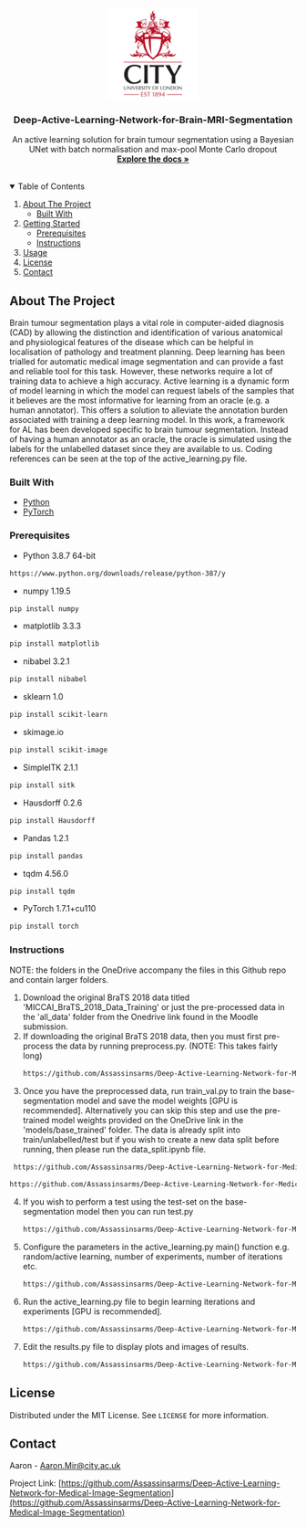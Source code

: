 <!-- PROJECT LOGO -->
<br />
<p align="center">
  <a href="">
   <a href="https://github.com/Assassinsarms/Deep-Active-Learning-Network-for-Medical-Image-Segmentation">
    <img src="images/Logo.jpg" alt="Logo" width="160" height="160">
  </a>

  <h3 align="center">Deep-Active-Learning-Network-for-Brain-MRI-Segmentation</h3>

  <p align="center">
    An active learning solution for brain tumour segmentation using a Bayesian UNet with batch normalisation and max-pool Monte Carlo dropout
    <br />
    <a href="https://github.com/Assassinsarms/Deep-Active-Learning-Network-for-Medical-Image-Segmentation"><strong>Explore the docs »</strong></a>
    <br />
    <br />
  </p>
</p>


<!-- TABLE OF CONTENTS -->
<details open="open">
  <summary>Table of Contents</summary>
  <ol>
    <li>
      <a href="#about-the-project">About The Project</a>
      <ul>
        <li><a href="#built-with">Built With</a></li>
      </ul>
    </li>
    <li>
      <a href="#getting-started">Getting Started</a>
      <ul>
        <li><a href="#prerequisites">Prerequisites</a></li>
        <li><a href="#instructions">Instructions</a></li>
      </ul>
    </li>
    <li><a href="#usage">Usage</a></li>
    <li><a href="#license">License</a></li>
    <li><a href="#contact">Contact</a></li>
  </ol>
</details>


<!-- ABOUT THE PROJECT -->
## About The Project

Brain tumour segmentation plays a vital role in computer-aided diagnosis (CAD) by allowing the distinction and identification of various anatomical and physiological features of the disease which can be helpful in localisation of pathology and treatment planning. 
  Deep learning has been trialled for automatic medical image segmentation and can provide a fast and reliable tool for this task. However, these networks require a lot of training data to achieve a high accuracy.
  Active learning is a dynamic form of model learning in which the model can request labels of the samples that it believes are the most informative for learning from an oracle (e.g. a human annotator). This offers a solution to alleviate the annotation burden associated with training a deep learning model. 
  In this work, a framework for AL has been developed specific to brain tumour segmentation. Instead of having a human annotator as an oracle, the oracle is simulated using the labels for the unlabelled dataset since they are available to us.
  Coding references can be seen at the top of the active_learning.py file.
  
### Built With

* [Python](https://www.python.org/)
* [PyTorch](https://pytorch.org/)

<!-- GETTING STARTED -->

### Prerequisites

  * Python 3.8.7 64-bit
  ```sh
  https://www.python.org/downloads/release/python-387/y
  ```
  * numpy 1.19.5
  ```sh
  pip install numpy
  ```
 * matplotlib 3.3.3
  ```sh
  pip install matplotlib
  ```
 * nibabel 3.2.1
  ```sh
  pip install nibabel
  ```
  * sklearn 1.0
  ```sh
  pip install scikit-learn
  ```
  * skimage.io
  ```sh
  pip install scikit-image
  ```
  * SimpleITK 2.1.1
  ```sh
  pip install sitk
  ```
  * Hausdorff 0.2.6
  ```sh
  pip install Hausdorff
  ```
  * Pandas 1.2.1
  ```sh
  pip install pandas
  ```
  * tqdm 4.56.0
  ```sh
  pip install tqdm
  ```
 * PyTorch 1.7.1+cu110
  ```sh
  pip install torch
  ```

### Instructions
NOTE: the folders in the OneDrive accompany the files in this Github repo and contain larger folders.

1. Download the original BraTS 2018 data titled 'MICCAI_BraTS_2018_Data_Training' or just the pre-processed data in the 'all_data' folder from the Onedrive link found in the Moodle submission.
2. If downloading the original BraTS 2018 data, then you must first pre-process the data by running preprocess.py. (NOTE: This takes fairly long)
   ```sh
   https://github.com/Assassinsarms/Deep-Active-Learning-Network-for-Medical-Image-Segmentation/blob/master/preprocess.py
   ```
3. Once you have the preprocessed data, run train_val.py to train the base-segmentation model and save the model weights [GPU is recommended]. 
   Alternatively you can skip this step and use the pre-trained model weights provided on the OneDrive link in the 'models/base_trained' folder.
   The data is already split into train/unlabelled/test but if you wish to create a new data split before running, then please run the data_split.ipynb file.
  ```sh
   https://github.com/Assassinsarms/Deep-Active-Learning-Network-for-Medical-Image-Segmentation/blob/master/data_split.ipynb
   ```
   ```sh
   https://github.com/Assassinsarms/Deep-Active-Learning-Network-for-Medical-Image-Segmentation/blob/master/train_val.py
   ```
4. If you wish to perform a test using the test-set on the base-segmentation model then you can run test.py
   ```sh
   https://github.com/Assassinsarms/Deep-Active-Learning-Network-for-Medical-Image-Segmentation/blob/master/test.py
   ```
5. Configure the parameters in the active_learning.py main() function e.g. random/active learning, number of experiments, number of iterations etc. 
   ```sh
   https://github.com/Assassinsarms/Deep-Active-Learning-Network-for-Medical-Image-Segmentation/blob/master/active_learning.py
   ```
6. Run the active_learning.py file to begin learning iterations and experiments [GPU is recommended].
   ```sh
   https://github.com/Assassinsarms/Deep-Active-Learning-Network-for-Medical-Image-Segmentation/blob/master/active_learning.py
   ```
7. Edit the results.py file to display plots and images of results.
   ```sh
   https://github.com/Assassinsarms/Deep-Active-Learning-Network-for-Medical-Image-Segmentation/blob/master/results.py
   ```

<!-- LICENSE -->
## License

Distributed under the MIT License. See `LICENSE` for more information.

<!-- CONTACT -->
## Contact

Aaron - Aaron.Mir@city.ac.uk

Project Link: [https://github.com/Assassinsarms/Deep-Active-Learning-Network-for-Medical-Image-Segmentation](https://github.com/Assassinsarms/Deep-Active-Learning-Network-for-Medical-Image-Segmentation)
